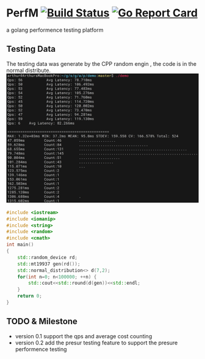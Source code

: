 # PerfM [![Build Status](https://travis-ci.org/arthurkiller/perfM.svg?branch=master)](https://travis-ci.org/arthurkiller/perfM) [![Go Report Card](https://goreportcard.com/badge/github.com/arthurkiller/perfM)](https://goreportcard.com/report/github.com/arthurkiller/perfM)
a golang performence testing platform

## Testing Data
The testing data was generate by the CPP random engin , the code is in the normal distribute.
[![pic](demo/screen.png)](github.com/arthurkiller/perfM)

```cpp
#include <iostream>
#include <iomanip>
#include <string>
#include <random>
#include <cmath>
int main()
{
    std::random_device rd;
    std::mt19937 gen(rd());
    std::normal_distribution<> d(7,2);
    for(int n=0; n<100000; ++n) {
        std::cout<<std::round(d(gen))<<std::endl;
    }
    return 0;
}
```

## TODO & Milestone
* version 0.1 
    support the qps and average cost counting
* version 0.2
    add the presur testing feature to support the presure performence testing
